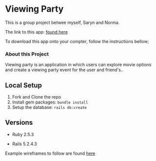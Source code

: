 # Viewing Party

This is a group project betwee myself, Saryn and Norma.

The link to this app: [found here](https://gentle-brook-14232.herokuapp.com/)

To download this app onto your compter, follow the instructions bellow;

### About this Project

Viewing party is an application in which users can explore movie options and create a viewing party event for the user and friend's..

## Local Setup

1. Fork and Clone the repo
2. Install gem packages: `bundle install`
3. Setup the database: `rails db:create`


## Versions

- Ruby 2.5.3

- Rails 5.2.4.3

Example wireframes to follow are found [here](https://backend.turing.io/module3/projects/viewing_party/wireframes)

